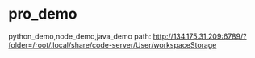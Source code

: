 # pro_demo
python_demo,node_demo,java_demo
path:
http://134.175.31.209:6789/?folder=/root/.local/share/code-server/User/workspaceStorage
